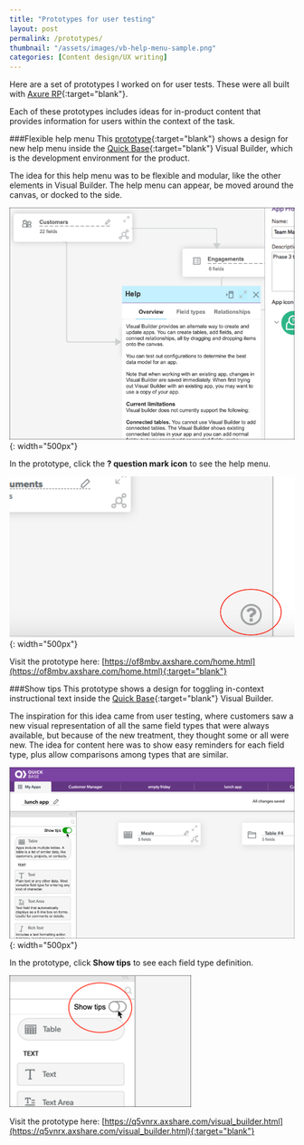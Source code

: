 ```yaml
---
title: "Prototypes for user testing"
layout: post
permalink: /prototypes/
thumbnail: "/assets/images/vb-help-menu-sample.png"
categories: [Content design/UX writing]
---
```

Here are a set of prototypes I worked on for user tests. These were all built with [Axure RP](https://www.axure.com/){:target="blank"}.

Each of these prototypes includes ideas for in-product content that provides information for users within the context of the task.

###Flexible help menu
This [prototype](https://of8mbv.axshare.com/home.html){:target="blank"} shows a design for new help menu inside the [Quick Base](https://www.quickbase.com){:target="blank"} Visual Builder, which is the development environment for the product.

The idea for this help menu was to be flexible and modular, like the other elements in Visual Builder. The help menu can appear, be moved around the canvas, or docked to the side.

![](/assets/images/vb-help-menu-sample.png){: width="500px"}

In the prototype, click the **? question mark icon** to see the help menu.

![](/assets/images/vb-help-menu.png){: width="500px"}

Visit the prototype here: [https://of8mbv.axshare.com/home.html](https://of8mbv.axshare.com/home.html){:target="blank"}

###Show tips
This prototype shows a design for toggling in-context instructional text inside the [Quick Base](https://www.quickbase.com){:target="blank"} Visual Builder.

The inspiration for this idea came from user testing, where customers saw a new visual representation of all the same field types that were always available, but because of the new treatment, they thought some or all were new. The idea for content here was to show easy reminders for each field type, plus allow comparisons among types that are similar.

![](/assets/images/show-tips-sample.png){: width="500px"}

In the prototype, click **Show tips** to see each field type definition.

![](/assets/images/show-tips.png)

Visit the prototype here: [https://q5vnrx.axshare.com/visual_builder.html](https://q5vnrx.axshare.com/visual_builder.html){:target="blank"}
